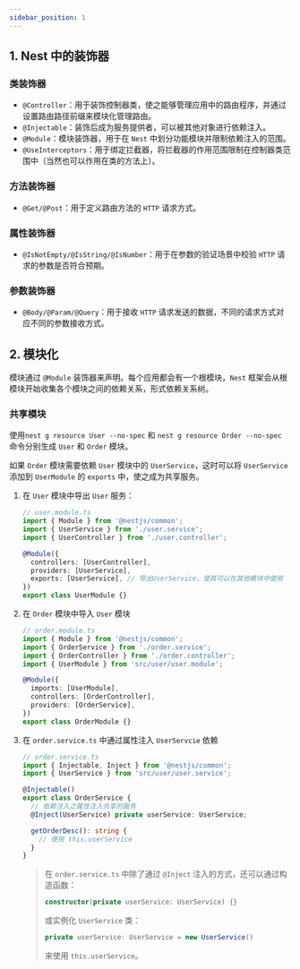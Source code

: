 ```yaml
---
sidebar_position: 1
---
```


## 1. Nest 中的装饰器
### 类装饰器
* `@Controller`：用于装饰控制器类，使之能够管理应用中的路由程序，并通过设置路由路径前缀来模块化管理路由。
* `@Injectable`：装饰后成为服务提供者，可以被其他对象进行依赖注入。
* `@Module`：模块装饰器，用于在 `Nest` 中划分功能模块并限制依赖注入的范围。
* `@UseInterceptors`：用于绑定拦截器，将拦截器的作用范围限制在控制器类范围中（当然也可以作用在类的方法上）。

### 方法装饰器

* `@Get/@Post`：用于定义路由方法的 `HTTP` 请求方式。

### 属性装饰器

* `@IsNotEmpty/@IsString/@IsNumber`：用于在参数的验证场景中校验 `HTTP` 请求的参数是否符合预期。

### 参数装饰器

* `@Body/@Param/@Query`：用于接收 `HTTP` 请求发送的数据，不同的请求方式对应不同的参数接收方式。

## 2. 模块化

模块通过 `@Module` 装饰器来声明。每个应用都会有一个根模块，`Nest` 框架会从根模块开始收集各个模块之间的依赖关系，形式依赖关系树。

### 共享模块

使用`nest g resource User --no-spec` 和 `nest g resource Order --no-spec` 命令分别生成 `User` 和 `Order` 模块。

如果 `Order` 模块需要依赖 `User` 模块中的 `UserService`，这时可以将 `UserService` 添加到 `UserModule` 的 `exports` 中，使之成为共享服务。

1. 在 `User` 模块中导出 `User` 服务：

   ```typescript
   // user.module.ts
   import { Module } from '@nestjs/common';
   import { UserService } from './user.service';
   import { UserController } from './user.controller';
   
   @Module({
     controllers: [UserController],
     providers: [UserService],
     exports: [UserService], // 导出UserService，使其可以在其他模块中使用
   })
   export class UserModule {}
   ```

2. 在 `Order` 模块中导入 `User` 模块

   ```ts
   // order.module.ts
   import { Module } from '@nestjs/common';
   import { OrderService } from './order.service';
   import { OrderController } from './order.controller';
   import { UserModule } from 'src/user/user.module';
   
   @Module({
     imports: [UserModule],
     controllers: [OrderController],
     providers: [OrderService],
   })
   export class OrderModule {}
   ```

3. 在 `order.service.ts` 中通过属性注入 `UserServcie` 依赖

   ```typescript
   // order.service.ts
   import { Injectable, Inject } from '@nestjs/common';
   import { UserService } from 'src/user/user.service';
   
   @Injectable()
   export class OrderService {
     // 依赖注入之属性注入共享的服务
     @Inject(UserService) private userService: UserService;
   
     getOrderDesc(): string {
       // 使用 this.userService
     }
   }
   ```

   > 在 `order.service.ts` 中除了通过 `@Inject` 注入的方式，还可以通过构造函数：
   >
   > ```   typescript
   > constructor(private userService: UserService) {}
   > ```
   >
   > 或实例化 `UserService` 类：
   >
   > ```typescript
   > private userService: UserService = new UserService()
   > ```
   >
   > 来使用 `this.userService`。